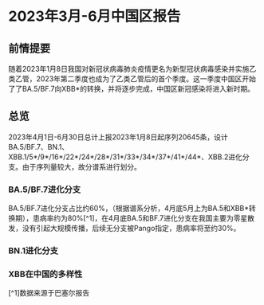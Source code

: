# 2023年3月-6月中国区报告
## 前情提要
随着2023年1月8日我国对新冠状病毒肺炎疫情更名为新型冠状病毒感染并实施乙类乙管，2023年第二季度也成为了乙类乙管后的首个季度。这一季度中国区开始了了BA.5/BF.7向XBB*的转换，并将逐步完成，中国区新冠感染将进入新时期。
## 总览
2023年4月1日-6月30日总计上报2023年1月8日起序列20645条，设计BA.5/BF.7、BN.1、XBB.1/5*/9*/16*/22*/24*/28*/31*/33*/34*/37*/41*/44*、XBB.2进化分支。由于序列量较大，故分谱系进行划分。
### BA.5/BF.7进化分支
BA.5/BF.7进化分支占比约60%，（根据谱系分析，4月底5月上为BA.5和XBB*转换期），患病率约为80%[^1]，在4月底BA.5和BF.7进化分支在我国主要为零星散发，没有引起大规模传播，后续无分支被Pango指定，患病率将至约30%。
### BN.1进化分支
### XBB在中国的多样性

[^1]数据来源于巴塞尔报告
